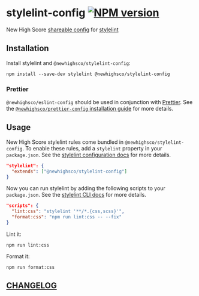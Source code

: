 # stylelint-config [![NPM version](https://img.shields.io/npm/v/@newhighsco/stylelint-config.svg)](https://www.npmjs.com/package/@newhighsco/stylelint-config)

New High Score [shareable config](https://stylelint.io/user-guide/configuration#extends) for [stylelint](https://stylelint.io/)

## Installation

Install stylelint and `@newhighsco/stylelint-config`:

```
npm install --save-dev stylelint @newhighsco/stylelint-config
```

### Prettier

`@newhighsco/eslint-config` should be used in conjunction with [Prettier](https://prettier.io/). See the [`@newhighsco/prettier-config` installation guide](https://github.com/newhighsco/prettier-config#installation) for more details.

## Usage
New High Score stylelint rules come bundled in `@newhighsco/stylelint-config`. To enable these rules, add a `stylelint` property in your `package.json`. See the [stylelint configuration docs](https://stylelint.io/user-guide/configuration/) for more details.

```json
"stylelint": {
  "extends": ["@newhighsco/stylelint-config"]
}
```

Now you can run stylelint by adding the following scripts to your `package.json`. See the [stylelint CLI docs](https://stylelint.io/user-guide/cli/) for more details.

```json
"scripts": {
  "lint:css": "stylelint '**/*.{css,scss}'",
  "format:css": "npm run lint:css -- --fix"
}
```

Lint it:

```
npm run lint:css
```

Format it:

```
npm run format:css
```

## [CHANGELOG](CHANGELOG.md)
